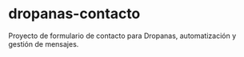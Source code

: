 # dropanas-contacto
Proyecto de formulario de contacto para Dropanas, automatización y gestión de mensajes.
